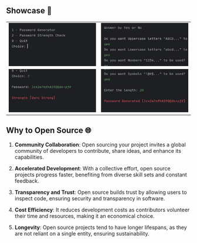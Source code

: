 ## Showcase 🔭


|                                         |                                            |
|               :---:                     |                 :---:                      |
| ![Start](./assets/start.png)            | ![Choice1](./assets/choice-1.png)          |
| ![Start](./assets/choice-2.png)         | ![Choice1](./assets/choice-1-out.png)      |


## Why to Open Source 🌐

1. **Community Collaboration**: Open sourcing your project invites a global community of developers to contribute, share ideas, and enhance its capabilities.

2. **Accelerated Development**: With a collective effort, open source projects progress faster, benefiting from diverse skill sets and constant feedback.

3. **Transparency and Trust**: Open source builds trust by allowing users to inspect code, ensuring security and transparency in software.

4. **Cost Efficiency**: It reduces development costs as contributors volunteer their time and resources, making it an economical choice.

5. **Longevity**: Open source projects tend to have longer lifespans, as they are not reliant on a single entity, ensuring sustainability.
